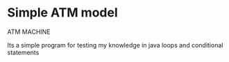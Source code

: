 # Simple ATM model
ATM MACHINE 

Its a simple program for testing my knowledge in java loops and conditional statements
